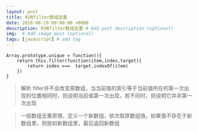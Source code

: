 ```yaml
---
layout: post
title: 利用filter数组去重
date: 2018-08-10 00:00:00 +0800
description: 利用filter数组去重 # Add post description (optional)
img:  # Add image post (optional)
tags: [javascript] # add tag
---
```

```
Array.prototype.unique = function(){
	return this.filter(function(item,index,target){
		return index ===  target.indexOf(item)
	})
}
```
> 解析 filter并不会改变原数组，当当前值的索引等于当前值所在的第一次出现的位置相同时，则说明当前值第一次出现，若不同时，则说明它并非第一次出现



> 一般数组去重原理，定义一个新数组，依次取原数组值，如果值不存在于新数组里，则放如新数组里，最后返回新数组